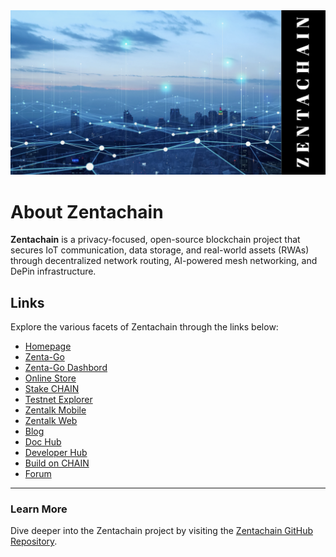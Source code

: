 <body>
  <img src="https://github.com/ZentaChain/.github/blob/main/assets/zentachain_github.png" alt="Zentachain Logo">
</body>

# About Zentachain

**Zentachain** is a privacy-focused, open-source blockchain project that secures IoT communication, data storage, and real-world assets (RWAs) through decentralized network routing, AI-powered mesh networking, and DePin infrastructure.

## Links

Explore the various facets of Zentachain through the links below:

- [Homepage](https://zentachain.io)
- [Zenta-Go](https://zenta-go.com)
- [Zenta-Go Dashbord](https://earn.zenta-go.com)
- [Online Store](https://zentanode.com)
- [Stake CHAIN](https://staking.zentachain.io)
- [Testnet Explorer](https://explorer-sepolia.zentachain.io)
- [Zentalk Mobile](https://zentachain.io/zentalkmobile)
- [Zentalk Web](https://zentalk.chat)
- [Blog](https://zentachain.blog)
- [Doc Hub](https://docs.zentachain.io)
- [Developer Hub](https://devs.zentachain.io)
- [Build on CHAIN](https://devs-chain.zentachain.io)
- [Forum](http://forum.zentanode.com)

---

### Learn More

Dive deeper into the Zentachain project by visiting the [Zentachain GitHub Repository](https://github.com/ZentaChain/Zentachain).
